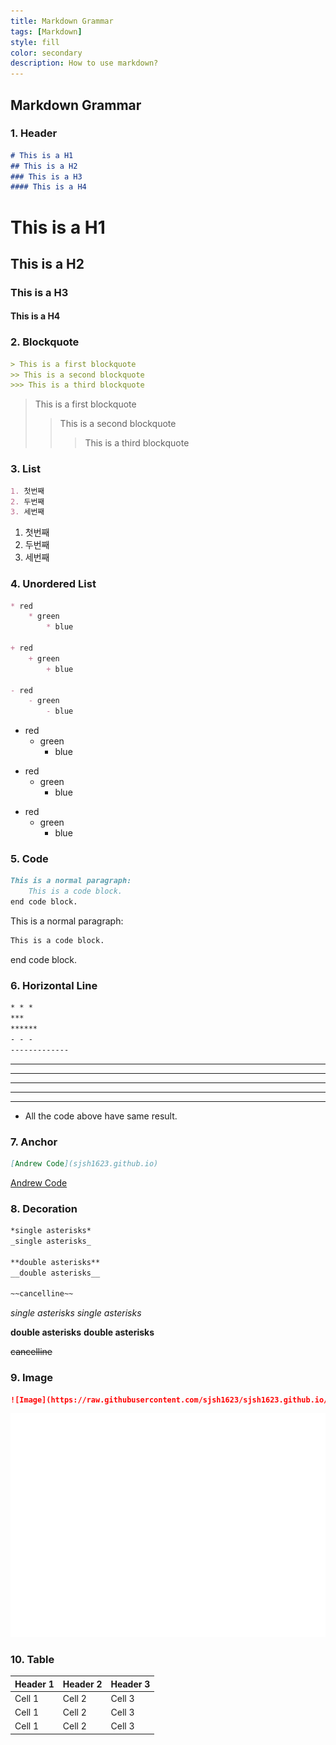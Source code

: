 ```yaml
---
title: Markdown Grammar
tags: [Markdown]
style: fill
color: secondary
description: How to use markdown?
---
```


##  Markdown Grammar

### 1. Header

```markdown
# This is a H1
## This is a H2
### This is a H3
#### This is a H4
```


# This is a H1

## This is a H2

### This is a H3

#### This is a H4


### 2. Blockquote

```markdown
> This is a first blockquote
>> This is a second blockquote
>>> This is a third blockquote
```

> This is a first blockquote
>
> > This is a second blockquote
> >
> > > This is a third blockquote

### 3. List

```markdown
1. 첫번째
2. 두번째
3. 세번째
```

1. 첫번째
2. 두번째
3. 세번째

### 4. Unordered List

```markdown
* red
    * green
        * blue
        
+ red
    + green
        + blue
        
- red
    - green
        - blue
```

* red
  * green
    * blue

+ red
  + green
    + blue

- red
  - green
    - blue

### 5. Code

```markdown
This is a normal paragraph:
    This is a code block.
end code block.
```

This is a normal paragraph:

```markdown
This is a code block.
```

end code block.

### 6. Horizontal Line

```markdown
* * *
***
******
- - -
-------------
```

* * *

***

******

- - -

-------------

- All the code above have same result.

### 7. Anchor

```markdown
[Andrew Code](sjsh1623.github.io)
```

[Andrew Code](sjsh1623.github.io)

### 8. Decoration

```markdown
*single asterisks*
_single asterisks_

**double asterisks**
__double asterisks__

~~cancelline~~
```

*single asterisks*
_single asterisks_

**double asterisks**
__double asterisks__

~~cancelline~~

### 9. Image

```markdown
![Image](https://raw.githubusercontent.com/sjsh1623/sjsh1623.github.io/master/assets/img/Andrew.png "optional Title")
```

![Image](https://raw.githubusercontent.com/sjsh1623/sjsh1623.github.io/master/assets/img/Andrew.png "optional Title")

### 10. Table

| Header 1 | Header 2 | Header 3 |
| -------- | -------- | -------- |
| Cell 1   | Cell 2   | Cell 3   |
| Cell 1   | Cell 2   | Cell 3   |
| Cell 1   | Cell 2   | Cell 3   |



